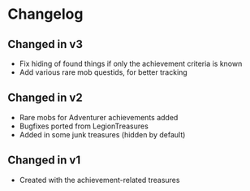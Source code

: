 # Changelog

## Changed in v3

* Fix hiding of found things if only the achievement criteria is known
* Add various rare mob questids, for better tracking

## Changed in v2

* Rare mobs for Adventurer achievements added
* Bugfixes ported from LegionTreasures
* Added in some junk treasures (hidden by default)

## Changed in v1

* Created with the achievement-related treasures
